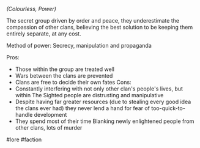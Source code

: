 *(Colourless, Power)*

The secret group driven by order and peace, they underestimate the compassion of other clans, believing the best solution to be keeping them entirely separate, at any cost.

Method of power: Secrecy, manipulation and propaganda

Pros: 
- Those within the group are treated well
- Wars between the clans are prevented
- Clans are free to decide their own fates
Cons:
- Constantly interfering with not only other clan's people's lives, but within The Sighted people are distrusting and manipulative
- Despite having far greater resources (due to stealing every good idea the clans ever had) they never lend a hand for fear of too-quick-to-handle development
- They spend most of their time Blanking newly enlightened people from other clans, lots of murder

#lore #faction